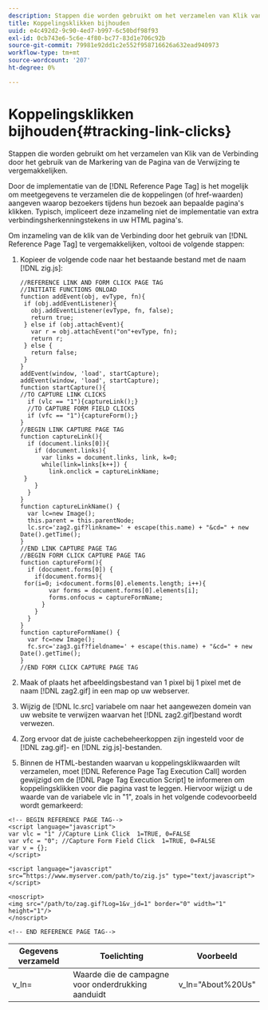 ```yaml
---
description: Stappen die worden gebruikt om het verzamelen van Klik van de Verbinding door het gebruik van de Markering van de Pagina van de Verwijzing te vergemakkelijken.
title: Koppelingsklikken bijhouden
uuid: e4c492d2-9c90-4ed7-b997-6c50bdf98f93
exl-id: 0cb743e6-5c6e-4f80-bc77-83d1e706c92b
source-git-commit: 79981e92dd1c2e552f958716626a632ead940973
workflow-type: tm+mt
source-wordcount: '207'
ht-degree: 0%

---
```


# Koppelingsklikken bijhouden{#tracking-link-clicks}

Stappen die worden gebruikt om het verzamelen van Klik van de Verbinding door het gebruik van de Markering van de Pagina van de Verwijzing te vergemakkelijken.

Door de implementatie van de [!DNL Reference Page Tag] is het mogelijk om meetgegevens te verzamelen die de koppelingen (of href-waarden) aangeven waarop bezoekers tijdens hun bezoek aan bepaalde pagina&#39;s klikken. Typisch, impliceert deze inzameling niet de implementatie van extra verbindingsherkenningstekens in uw HTML pagina&#39;s.

Om inzameling van de klik van de Verbinding door het gebruik van [!DNL Reference Page Tag] te vergemakkelijken, voltooi de volgende stappen:

1. Kopieer de volgende code naar het bestaande bestand met de naam [!DNL zig.js]:

   ```
   //REFERENCE LINK AND FORM CLICK PAGE TAG
   //INITIATE FUNCTIONS ONLOAD
   function addEvent(obj, evType, fn){
    if (obj.addEventListener){
      obj.addEventListener(evType, fn, false);
      return true;
    } else if (obj.attachEvent){
      var r = obj.attachEvent("on"+evType, fn);
      return r;
    } else {
      return false;
    }
   }
   addEvent(window, 'load', startCapture);
   addEvent(window, 'load', startCapture);
   function startCapture(){
   //TO CAPTURE LINK CLICKS
     if (vlc == "1"){captureLink();}
     //TO CAPTURE FORM FIELD CLICKS
     if (vfc == "1"){captureForm();}
   }
   //BEGIN LINK CAPTURE PAGE TAG
   function captureLink(){
     if (document.links[0]){
       if (document.links){
         var links = document.links, link, k=0;
         while(link=links[k++]) {
           link.onclick = captureLinkName;
    }
       }
     }
   }
   function captureLinkName() {
     var lc=new Image();
     this.parent = this.parentNode;
     lc.src='zag2.gif?linkname=' + escape(this.name) + "&cd=" + new Date().getTime();
   }
   //END LINK CAPTURE PAGE TAG
   //BEGIN FORM CLICK CAPTURE PAGE TAG
   function captureForm(){
     if (document.forms[0]) {
       if(document.forms){
    for(i=0; i<document.forms[0].elements.length; i++){
           var forms = document.forms[0].elements[i];
           forms.onfocus = captureFormName;
         }
       }
     }
   }
   function captureFormName() {
     var fc=new Image();
     fc.src='zag3.gif?fieldname=' + escape(this.name) + "&cd=" + new Date().getTime();
   }
   //END FORM CLICK CAPTURE PAGE TAG
   ```

1. Maak of plaats het afbeeldingsbestand van 1 pixel bij 1 pixel met de naam [!DNL zag2.gif] in een map op uw webserver.
1. Wijzig de [!DNL lc.src] variabele om naar het aangewezen domein van uw website te verwijzen waarvan het [!DNL zag2.gif]bestand wordt verwezen.

1. Zorg ervoor dat de juiste cachebeheerkoppen zijn ingesteld voor de [!DNL zag.gif]- en [!DNL zig.js]-bestanden.

1. Binnen de HTML-bestanden waarvan u koppelingsklikwaarden wilt verzamelen, moet [!DNL Reference Page Tag Execution Call] worden gewijzigd om de [!DNL Page Tag Execution Script] te informeren om koppelingsklikken voor die pagina vast te leggen. Hiervoor wijzigt u de waarde van de variabele vlc in &quot;1&quot;, zoals in het volgende codevoorbeeld wordt gemarkeerd:

```
<!-- BEGIN REFERENCE PAGE TAG-->
<script language="javascript">
var vlc = "1" //Capture Link Click  1=TRUE, 0=FALSE
var vfc = "0"; //Capture Form Field Click  1=TRUE, 0=FALSE
var v = {};
</script>

<script language="javascript" src=”https://www.myserver.com/path/to/zig.js" type="text/javascript"></script>

<noscript>
<img src="/path/to/zag.gif?Log=1&v_jd=1" border="0" width="1" height="1"/>
</noscript>

<!-- END REFERENCE PAGE TAG-->
```

| Gegevens verzameld | Toelichting | Voorbeeld |
|---|---|---|
| v_ln= | Waarde die de campagne voor onderdrukking aanduidt | v_ln=&quot;About%20Us&quot; |
